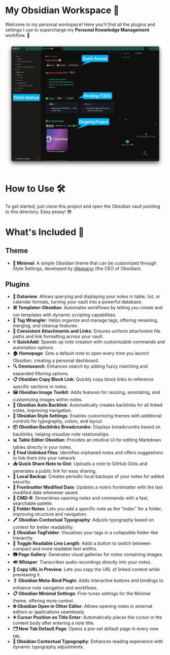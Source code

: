# My Obsidian Workspace 🚀

Welcome to my personal workspace! Here you'll find all the plugins and settings I use to supercharge my **Personal Knowledge Management** workflow. 💪

![Workspace Demo](./2.%20Projects/Learn%20How%20to%20Use%20Obsidians/attachments/workspace-demo.png)

# How to Use 🛠️

To get started, just clone this project and open the Obsidian vault pointing to this directory. Easy peasy! 😎

# What's Included 🎁
## Theme
- **🎨 Minimal**: A simple Obsidian theme that can be customized through Style Settings, developed by [@kepano](https://stephango.com/about) (the CEO of Obsidian).

## Plugins
- **📄 Dataview**: Allows querying and displaying your notes in table, list, or calendar formats, turning your vault into a powerful database.
- **🛠️ Templater-Obsidian**: Automates workflows by letting you create and run templates with dynamic scripting capabilities.
- **📂 Tag Wrangler**: Helps organize and manage tags, offering renaming, merging, and cleanup features.
- **🔄 Consistent Attachments and Links**: Ensures uniform attachment file paths and link formatting across your vault.
- **💡 QuickAdd**: Speeds up note creation with customizable commands and automation options.
- **🏠 Homepage**: Sets a default note to open every time you launch Obsidian, creating a personal dashboard.
- **🔍 Omnisearch**: Enhances search by adding fuzzy matching and expanded filtering options.
- **📋 Obsidian Copy Block Link**: Quickly copy block links to reference specific sections in notes.
- **🖼️ Obsidian Image Toolkit**: Adds features for resizing, annotating, and customizing images within notes.
- **🔗 Obsidian Auto Backlink**: Automatically creates backlinks for all linked notes, improving navigation.
- **🎨 Obsidian Style Settings**: Enables customizing themes with additional controls for typography, colors, and layout.
- **📦 Obsidian Backlinks Breadcrumbs**: Displays breadcrumbs based on backlinks, helping visualize note relationships.
- **📊 Table Editor Obsidian**: Provides an intuitive UI for editing Markdown tables directly in your notes.
- **🔗 Find Unlinked Files**: Identifies orphaned notes and offers suggestions to link them into your network.
- **📥 Quick Share Note to Gist**: Uploads a note to GitHub Gists and generates a public link for easy sharing.
- **💾 Local Backup**: Creates periodic local backups of your notes for added security.
- **📝 Frontmatter Modified Date**: Updates a note’s frontmatter with the last modified date whenever saved.
- **📑 CMD-R**: Streamlines opening notes and commands with a fast, searchable palette.
- **📓 Folder Notes**: Lets you add a specific note as the "index" for a folder, improving structure and navigation.
- **🖍️ Obsidian Contextual Typography**: Adjusts typography based on context for better readability.
- **📂 Obsidian TagFolder**: Visualizes your tags in a collapsible folder-like hierarchy.
- **🔄 Toggle Readable Line Length**: Adds a button to switch between compact and more readable text widths.
- **📷 Page Gallery**: Generates visual galleries for notes containing images.
- **🔊 Whisper**: Transcribes audio recordings directly into your notes.
- **🔗 Copy URL in Preview**: Lets you copy the URL of linked content while previewing it.
- **🖇️ Obsidian Meta-Bind Plugin**: Adds interactive buttons and bindings to enhance note navigation and workflows.
- **📋 Obsidian Minimal Settings**: Fine-tunes settings for the Minimal theme, offering more control.
- **🌐 Obsidian Open in Other Editor**: Allows opening notes in external editors or applications seamlessly.
- **➕ Cursor Position on Title Enter**: Automatically places the cursor in the content body after entering a note title.
- **🗂️ New Tab Default Page**: Opens a pre-set default page in every new tab.
- **📜 Obsidian Contextual Typography**: Enhances reading experience with dynamic typography adjustments.
